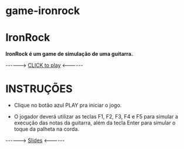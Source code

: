 # game-ironrock


# IronRock

**IronRock é um game de simulação de uma guitarra.**

------> <a href="https://wag-sv.github.io/game-ironrock/">CLICK to play</a> <------  

# INSTRUÇÕES
 

 - Clique no botão azul PLAY pra iniciar o jogo.
 
 - O jogador deverá utilizar as teclas F1, F2, F3, F4 e F5 para simular a execução das notas da guitarra, além da tecla Enter para simular o toque da palheta na corda.

------> <a href="https://docs.google.com/presentation/d/10-NqiR2gtG42KmlkMiMAOpRI_HR2HH5g8uEfyMQ5B98/edit?usp=sharing">Slides</a> <------  

